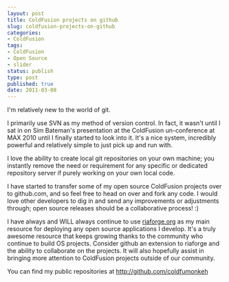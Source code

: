 ```yaml
---
layout: post
title: ColdFusion projects on github
slug: coldfusion-projects-on-github
categories:
- ColdFusion
tags:
- ColdFusion
- Open Source
- slider
status: publish
type: post
published: true
date: 2011-03-08
---
```

<p>I'm relatively new to the world of git.</p>
<p>I primarily use SVN as my method of version control. In fact, it wasn't until I sat in on Sim Bateman's presentation at the ColdFusion un-conference at MAX 2010 until I finally started to look into it. It's a nice system, incredibly powerful and relatively simple to just pick up and run with.</p>
<p>I love the ability to create local git repositories on your own machine; you instantly remove the need or requirement for any specific or dedicated repository server if purely working on your own local code.</p>
<p>I have started to transfer some of my open source ColdFusion projects over to github.com, and so feel free to head on over and fork any code. I would love other developers to dig in and send any improvements or adjustments through; open source releases should be a collaborative process! :)</p>
<p>I have always and WILL always continue to use <a title="Visit RIAForge.org" href="http://riaforge.org" target="_blank">riaforge.org</a> as my main resource for deploying any open source applications I develop. It's a truly awesome resource that keeps growing thanks to the community who continue to build OS projects. Consider github an extension to riaforge and the ability to collaborate on the projects. It will also hopefully assist in bringing more attention to ColdFusion projects outside of our community.</p>
<p>You can find my public repositories at <a title="Visit coldfumonkeh at github.com" href="http://github.com/coldfumonkeh" target="_blank">http://github.com/coldfumonkeh</a></p>
<p>&nbsp;</p>
